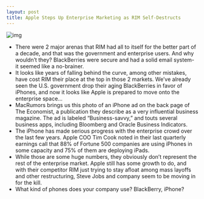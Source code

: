 ```yaml
---
layout: post
title: Apple Steps Up Enterprise Marketing as RIM Self-Destructs
---
```

![img](http://media.idownloadblog.com/wp-content/uploads/2011/07/iphoneforbusinessresize-500x669.jpg)
* There were 2 major arenas that RIM had all to itself for the better part of a decade, and that was the government and enterprise users. And why wouldn’t they? BlackBerries were secure and had a solid email system- it seemed like a no-brainer.
* It looks like years of falling behind the curve, among other mistakes, have cost RIM their place at the top in those 2 markets. We’ve already seen the U.S. government drop their aging BlackBerries in favor of iPhones, and now it looks like Apple is prepared to move onto the enterprise space…
* MacRumors brings us this photo of an iPhone ad on the back page of The Economist, a publication they describe as a very influential business magazine. The ad is labeled “Business-savvy,” and touts several business apps, including Bloomberg and Oracle Business Indicators.
* The iPhone has made serious progress with the enterprise crowd over the last few years. Apple COO Tim Cook noted in their last quarterly earnings call that 88% of Fortune 500 companies are using iPhones in some capacity and 75% of them are deploying iPads.
* While those are some huge numbers, they obviously don’t represent the rest of the enterprise market. Apple still has some growth to do, and with their competitor RIM just trying to stay afloat among mass layoffs and other restructuring, Steve Jobs and company seem to be moving in for the kill.
* What kind of phones does your company use? BlackBerry, iPhone?

